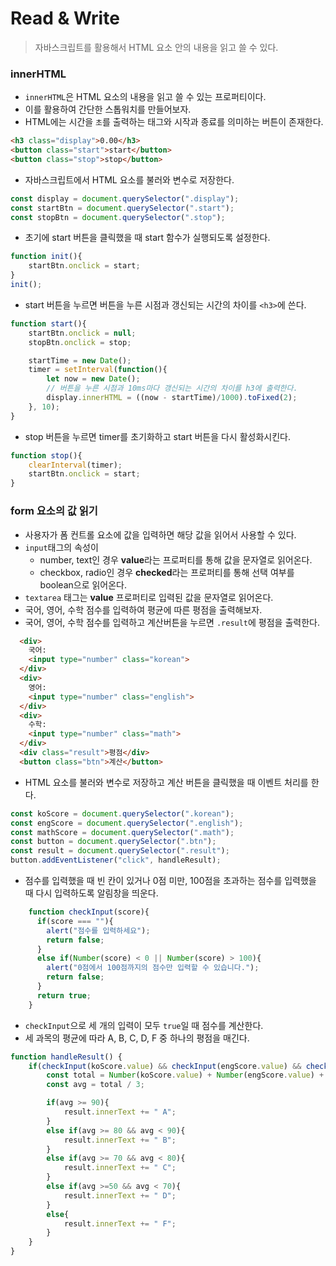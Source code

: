 # Read & Write

> 자바스크립트를 활용해서 HTML 요소 안의 내용을 읽고 쓸 수 있다.



### innerHTML

- `innerHTML`은 HTML 요소의 내용을 읽고 쓸 수 있는 프로퍼티이다.
- 이를 활용하여 간단한 스톱워치를 만들어보자.
- HTML에는 시간을 `초`를 출력하는 태그와 시작과 종료를 의미하는 버튼이 존재한다.

```html
<h3 class="display">0.00</h3>
<button class="start">start</button>
<button class="stop">stop</button>
```

- 자바스크립트에서 HTML 요소를 불러와 변수로 저장한다.

```javascript
const display = document.querySelector(".display");
const startBtn = document.querySelector(".start");
const stopBtn = document.querySelector(".stop");
```

- 초기에 start 버튼을 클릭했을 때 start 함수가 실행되도록 설정한다.

```javascript
function init(){
    startBtn.onclick = start;
}
init();
```

- start 버튼을 누르면 버튼을 누른 시점과 갱신되는 시간의 차이를 `<h3>`에 쓴다.

```javascript
function start(){
    startBtn.onclick = null;
    stopBtn.onclick = stop;

    startTime = new Date();
    timer = setInterval(function(){
        let now = new Date();
        // 버튼을 누른 시점과 10ms마다 갱신되는 시간의 차이를 h3에 출력한다.
        display.innerHTML = ((now - startTime)/1000).toFixed(2);
    }, 10);
}
```

- stop 버튼을 누르면 timer를 초기화하고 start 버튼을 다시 활성화시킨다.

```javascript
function stop(){
    clearInterval(timer);
    startBtn.onclick = start;
}
```



### form 요소의 값 읽기

- 사용자가 폼 컨트롤 요소에 값을 입력하면 해당 값을 읽어서 사용할 수 있다.
- `input`태그의 속성이
  - number, text인 경우 **value**라는 프로퍼티를 통해 값을 문자열로 읽어온다.
  - checkbox, radio인 경우 **checked**라는 프로퍼티를 통해 선택 여부를 boolean으로 읽어온다.
- `textarea` 태그는 **value** 프로퍼티로 입력된 값을 문자열로 읽어온다.
- 국어, 영어, 수학 점수를 입력하여 평균에 따른 평점을 출력해보자.
- 국어, 영어, 수학 점수를 입력하고 계산버튼을 누르면 `.result`에 평점을 출력한다.

```html
  <div>
    국어:
    <input type="number" class="korean">
  </div>
  <div>
    영어:
    <input type="number" class="english">
  </div>
  <div>
    수학:
    <input type="number" class="math">
  </div>
  <div class="result">평점</div>
  <button class="btn">계산</button>
```

- HTML 요소를 불러와 변수로 저장하고 계산 버튼을 클릭했을 때 이벤트 처리를 한다.

```javascript
const koScore = document.querySelector(".korean");
const engScore = document.querySelector(".english");
const mathScore = document.querySelector(".math");
const button = document.querySelector(".btn");
const result = document.querySelector(".result");
button.addEventListener("click", handleResult);
```

- 점수를 입력했을 때 빈 칸이 있거나 0점 미만, 100점을 초과하는 점수를 입력했을 때 다시 입력하도록 알림창을 띄운다.

```javascript
    function checkInput(score){
      if(score === ""){
        alert("점수를 입력하세요");
        return false;
      }
      else if(Number(score) < 0 || Number(score) > 100){
        alert("0점에서 100점까지의 점수만 입력할 수 있습니다.");
        return false;
      }
      return true;
    }
```

- `checkInput`으로 세 개의 입력이 모두 `true`일 때 점수를 계산한다.
- 세 과목의 평균에 따라 A, B, C, D, F 중 하나의 평점을 매긴다.

```javascript
function handleResult() {
    if(checkInput(koScore.value) && checkInput(engScore.value) && checkInput(mathScore.value)){
        const total = Number(koScore.value) + Number(engScore.value) + Number(mathScore.value);
        const avg = total / 3;

        if(avg >= 90){
            result.innerText += " A";
        }
        else if(avg >= 80 && avg < 90){
            result.innerText += " B";
        }
        else if(avg >= 70 && avg < 80){
            result.innerText += " C";
        }
        else if(avg >=50 && avg < 70){
            result.innerText += " D";
        }
        else{
            result.innerText += " F";
        }
    }
}
```

